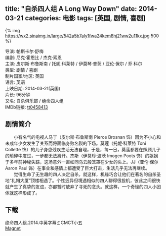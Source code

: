 title: "自杀四人组 A Long Way Down"
date: 2014-03-21
categories: 电影
tags: [英国, 剧情, 喜剧]
---
{% img https://wx2.sinaimg.in/large/542a5b7aly1fwa24kem8hj21ww2u11kx.jpg 500 %}

导演: 帕斯卡尔·舒梅  
编剧: 尼克·霍恩比 / 杰克·索恩  
主演: 皮尔斯·布鲁斯南 / 托妮·科莱特 / 伊莫琴·普茨 / 亚伦·保尔 / 乔 科尔  
类型: 剧情 / 喜剧  
制片国家/地区: 英国  
语言: 英语  
上映日期: 2014-03-21(英国)  
片长: 96分钟  
又名: 自杀俱乐部 / 绝命四人组  
IMDb链接: [tt0458413](http://www.imdb.com/title/tt0458413)

## 剧情简介

　　小有名气的电视人马丁（皮尔斯·布鲁斯南 Pierce Brosnan 饰）因为不小心和未成年少女发生了关系而将面临身败名裂的下场。莫莲（托妮·科莱特 Toni Collette 饰）的儿子身患残疾生活无法自理，于是，每一日，莫莲都要在照顾儿子的琐碎中度过，一步都无法离开。杰斯（伊莫珍·波茨 Imogen Poots 饰）的姐姐于多年前神秘失踪，这场意外一直如同乌云般笼罩在少女的头上。JJ（亚伦·保尔 Aaron Paul 饰）在事业和感情上都遭受了巨大打击，生活几乎无法再继续。  
　　觉得生命了无生趣的四人决定自杀，就这样，机缘巧合让他们在著名的自杀圣地“礼帽大厦”顶楼相遇了。个性迥异但境遇相似的四人聊得很投机，彼此之间很快就产生了真挚的友谊，亦都暂时放弃了寻死的念头。就这样，一个奇怪的四人小团体就这样形成了。

## 下载

绝命四人组.2014.中英字幕￡CMCT小五  
[Magnet](magnet:?xt=urn:btih:06F4FB1B5942E9AA8333D31D32C265F19F64161B)
